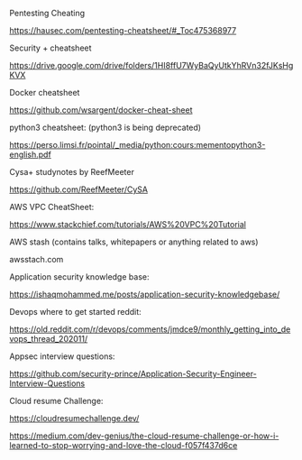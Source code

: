 Pentesting Cheating

https://hausec.com/pentesting-cheatsheet/#_Toc475368977

Security + cheatsheet

https://drive.google.com/drive/folders/1HI8ffU7WyBaQyUtkYhRVn32fJKsHgKVX

Docker cheatsheet

https://github.com/wsargent/docker-cheat-sheet

python3 cheatsheet: (python3 is being deprecated)

https://perso.limsi.fr/pointal/_media/python:cours:mementopython3-english.pdf

Cysa+ studynotes by ReefMeeter

https://github.com/ReefMeeter/CySA

AWS VPC CheatSheet:

https://www.stackchief.com/tutorials/AWS%20VPC%20Tutorial


AWS stash (contains talks, whitepapers or anything related to aws)

awsstach.com

Application security knowledge base:

https://ishaqmohammed.me/posts/application-security-knowledgebase/

Devops where to get started reddit:

https://old.reddit.com/r/devops/comments/jmdce9/monthly_getting_into_devops_thread_202011/

Appsec interview questions:

https://github.com/security-prince/Application-Security-Engineer-Interview-Questions

Cloud resume Challenge:

https://cloudresumechallenge.dev/

https://medium.com/dev-genius/the-cloud-resume-challenge-or-how-i-learned-to-stop-worrying-and-love-the-cloud-f057f437d6ce